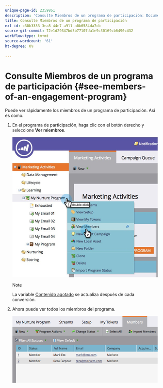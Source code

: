 ```yaml
---
unique-page-id: 2359861
description: 'Consulte Miembros de un programa de participación: Documentos de Marketo: Documentación del producto'
title: Consulte Miembros de un programa de participación
exl-id: c30b3333-3ea8-44e7-a911-a0b6584da7cb
source-git-commit: 72e1d29347bd5b77107da1e9c30169cb6490c432
workflow-type: tm+mt
source-wordcount: '61'
ht-degree: 0%

---
```


# Consulte Miembros de un programa de participación {#see-members-of-an-engagement-program}

Puede ver rápidamente los miembros de un programa de participación. Así es como.

1. En el programa de participación, haga clic con el botón derecho y seleccione **Ver miembros**.

   ![](assets/membersofengagement.jpg)

   >[!NOTE]
   >
   >La variable  [Contenido agotado](/help/marketo/product-docs/email-marketing/drip-nurturing/creating-an-engagement-program/understanding-engagement-programs.md) se actualiza después de cada conversión.

1. Ahora puede ver todos los miembros del programa.

   ![](assets/image2014-9-15-17-3a17-3a26.png)
